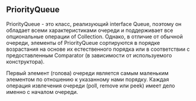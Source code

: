 
## PriorityQueue

PriorityQueue - это класс, реализующий interface Queue, поэтому он обладает всеми характеристиками очереди и поддерживает все опциональные операции of Collection. Однако, в отличие от обычной очереди, элементы of PriorityQueue сортируются в порядке возрастания на основе их естественного порядка или в соответствии с предоставленным Comparator (в зависимости от используемого конструктора).  

Первый элемент (голова) очереди является самым маленьким элементом по отношению к указанному нами порядку. 
Каждая операция извлечения очереди (poll, remove или peek) имеет дело именно с началом очереди.

 



